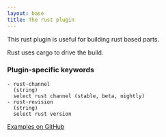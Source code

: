 ```yaml
---
layout: base
title: The rust plugin
---
```


This rust plugin is useful for building rust based parts.

Rust uses cargo to drive the build.

### Plugin-specific keywords

    - rust-channel
      (string)
      select rust channel (stable, beta, nightly)
    - rust-revision
      (string)
      select rust version

[Examples on GitHub](https://github.com/search?o=desc&q=filename%3Asnapcraft.yaml+%22plugin%3A+rust%22+&s=indexed&type=Code&utf8=%E2%9C%93)